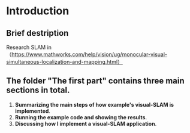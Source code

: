 # Introduction

## Brief destription
Research SLAM in（https://www.mathworks.com/help/vision/ug/monocular-visual-simultaneous-localization-and-mapping.html）

## The folder "The first part" contains three main sections in total.
1. **Summarizing the main steps of how example's visual-SLAM is implemented**.
2. **Running the example code and showing the results**.
3. **Discussing how I implement a visual-SLAM application**.

